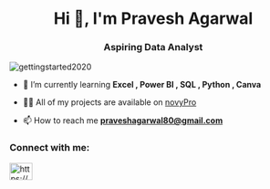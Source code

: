 <h1 align="center">Hi 👋, I'm Pravesh Agarwal</h1>
<h3 align="center">Aspiring Data Analyst</h3>

<p align="left"> <img src="https://komarev.com/ghpvc/?username=gettingstarted2020&label=Profile%20views&color=0e75b6&style=flat" alt="gettingstarted2020" /> </p>

- 🌱 I’m currently learning **Excel , Power BI , SQL , Python , Canva**

- 👨‍💻 All of my projects are available on [novyPro](https://www.novypro.com/profile_projects/pravesh-agarwal)

- 📫 How to reach me **praveshagarwal80@gmail.com**

<h3 align="left">Connect with me:</h3>
<p align="left">
<a href="https://www.linkedin.com/in/pravesh-agarwal2708/" target="blank"><img align="center" src="https://raw.githubusercontent.com/rahuldkjain/github-profile-readme-generator/master/src/images/icons/Social/linked-in-alt.svg" alt="https://www.linkedin.com/in/pravesh-agarwal2708/" height="30" width="40" /></a>
</p>
